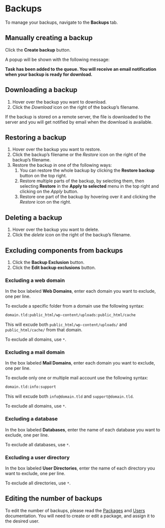 # Backups

To manage your backups, navigate to the **Backups <i class="fas fa-fw fa-file-archive"></i>** tab.

## Manually creating a backup

Click the **<i class="fas fa-fw fa-plus-circle"></i> Create backup** button.

A popup will be shown with the following message:

**Task has been added to the queue. You will receive an email notification when your backup is ready for download.**

## Downloading a backup

1. Hover over the backup you want to download.
2. Click the <i class="fas fa-fw fa-file-download"><span class="visually-hidden">Download</span></i> icon on the right of the backup’s filename.

If the backup is stored on a remote server, the file is downloaded to the server and you will get notified by email when the download is available.

## Restoring a backup

1. Hover over the backup you want to restore.
2. Click the backup’s filename or the <i class="fas fa-fw fa-undo"><span class="visually-hidden">Restore</span></i> icon on the right of the backup’s filename.
3. Restore the backup in one of the following ways:
   1. You can restore the whole backup by clicking the **<i class="fas fa-fw fa-undo"></i> Restore backup** button on the top right.
   2. Restore multiple parts of the backup, by selecting them, then selecting **Restore** in the **Apply to selected** menu in the top right and clicking on the <i class="fas fa-fw fa-arrow-right"><span class="visually-hidden">Apply</span></i> button.
   3. Restore one part of the backup by hovering over it and clicking the <i class="fas fa-fw fa-undo"><span class="visually-hidden">Restore</span></i> icon on the right.

## Deleting a backup

1. Hover over the backup you want to delete.
2. Click the <i class="fas fa-fw fa-trash"><span class="visually-hidden">delete</span></i> icon on the right of the backup’s filename.

## Excluding components from backups

1. Click the **<i class="fas fa-fw fa-folder-minus"></i> Backup Exclusion** button.
2. Click the **<i class="fas fa-fw fa-pencil-alt"></i> Edit backup exclusions** button.

### Excluding a web domain

In the box labeled **Web Domains**, enter each domain you want to exclude, one per line.

To exclude a specific folder from a domain use the following syntax:

```bash
domain.tld:public_html/wp-content/uploads:public_html/cache
```

This will excude both `public_html/wp-content/uploads/` and `public_html/cache/` from that domain.

To exclude all domains, use `*`.

### Excluding a mail domain

In the box labeled **Mail Domains**, enter each domain you want to exclude, one per line.

To exclude only one or multiple mail account use the following syntax:

```bash
domain.tld:info:support
```

This will excude both `info@domain.tld` and `support@domain.tld`.

To exclude all domains, use `*`.

### Excluding a database

In the box labeled **Databases**, enter the name of each database you want to exclude, one per line.

To exclude all databases, use `*`.

### Excluding a user directory

In the box labeled **User Directories**, enter the name of each directory you want to exclude, one per line.

To exclude all directories, use `*`.

## Editing the number of backups

To edit the number of backups, please read the [Packages](../user-guide/packages) and [Users](../user-guide/users) documentation. You will need to create or edit a package, and assign it to the desired user.
